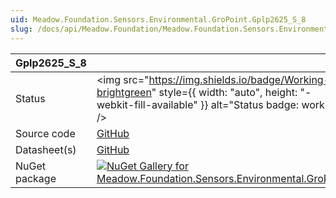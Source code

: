 ```yaml
---
uid: Meadow.Foundation.Sensors.Environmental.GroPoint.Gplp2625_S_8
slug: /docs/api/Meadow.Foundation/Meadow.Foundation.Sensors.Environmental.GroPoint.Gplp2625_S_8
---
```


| Gplp2625_S_8 | |
|--------|--------|
| Status | <img src="https://img.shields.io/badge/Working-brightgreen" style={{ width: "auto", height: "-webkit-fill-available" }} alt="Status badge: working" /> |
| Source code | [GitHub](https://github.com/WildernessLabs/Meadow.Foundation/tree/main/Source/Meadow.Foundation.Peripherals/Sensors.Environmental.GroPoint) |
| Datasheet(s) | [GitHub](https://github.com/WildernessLabs/Meadow.Foundation/tree/main/Source/Meadow.Foundation.Peripherals/Sensors.Environmental.GroPoint/Datasheet) |
| NuGet package | <a href="https://www.nuget.org/packages/Meadow.Foundation.Sensors.Environmental.GroPoint/" target="_blank"><img src="https://img.shields.io/nuget/v/Meadow.Foundation.Sensors.Environmental.GroPoint.svg?label=Meadow.Foundation.Sensors.Environmental.GroPoint" alt="NuGet Gallery for Meadow.Foundation.Sensors.Environmental.GroPoint" /></a> |

